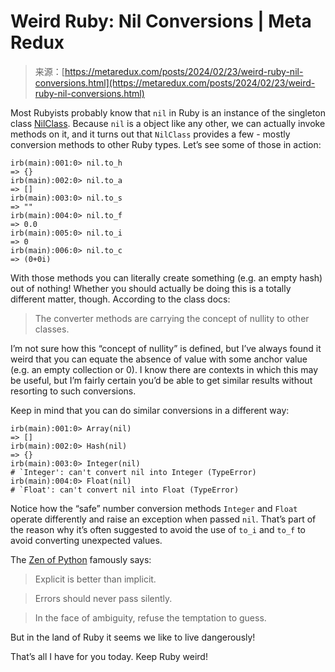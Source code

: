 <!--yml
category: 未分类
date: 2024-05-29 13:20:45
-->

# Weird Ruby: Nil Conversions | Meta Redux

> 来源：[https://metaredux.com/posts/2024/02/23/weird-ruby-nil-conversions.html](https://metaredux.com/posts/2024/02/23/weird-ruby-nil-conversions.html)

Most Rubyists probably know that `nil` in Ruby is an instance of the singleton class [NilClass](https://ruby-doc.org/3.3.0/NilClass.html). Because `nil` is a object like any other, we can actually invoke methods on it, and it turns out that `NilClass` provides a few - mostly conversion methods to other Ruby types. Let’s see some of those in action:

```
irb(main):001:0> nil.to_h
=> {}
irb(main):002:0> nil.to_a
=> []
irb(main):003:0> nil.to_s
=> ""
irb(main):004:0> nil.to_f
=> 0.0
irb(main):005:0> nil.to_i
=> 0
irb(main):006:0> nil.to_c
=> (0+0i) 
```

With those methods you can literally create something (e.g. an empty hash) out of nothing! Whether you should actually be doing this is a totally different matter, though. According to the class docs:

> The converter methods are carrying the concept of nullity to other classes.

I’m not sure how this “concept of nullity” is defined, but I’ve always found it weird that you can equate the absence of value with some anchor value (e.g. an empty collection or 0). I know there are contexts in which this may be useful, but I’m fairly certain you’d be able to get similar results without resorting to such conversions.

Keep in mind that you can do similar conversions in a different way:

```
irb(main):001:0> Array(nil)
=> []
irb(main):002:0> Hash(nil)
=> {}
irb(main):003:0> Integer(nil)
# `Integer': can't convert nil into Integer (TypeError)
irb(main):004:0> Float(nil)
# `Float': can't convert nil into Float (TypeError) 
```

Notice how the “safe” number conversion methods `Integer` and `Float` operate differently and raise an exception when passed `nil`. That’s part of the reason why it’s often suggested to avoid the use of `to_i` and `to_f` to avoid converting unexpected values.

The [Zen of Python](https://peps.python.org/pep-0020/) famously says:

> Explicit is better than implicit.

> Errors should never pass silently.

> In the face of ambiguity, refuse the temptation to guess.

But in the land of Ruby it seems we like to live dangerously!

That’s all I have for you today. Keep Ruby weird!
